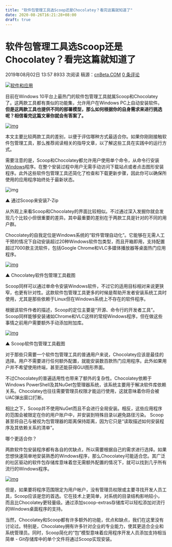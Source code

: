 ```yaml
---
title: "软件包管理工具选Scoop还是Chocolatey？看完这篇就知道了"
date: 2020-08-26T16:21:28+08:00
draft: true
---
```


# 软件包管理工具选Scoop还是Chocolatey？看完这篇就知道了



2019年08月02日 13:57 8933 次阅读 稿源：[cnBeta.COM](http://www.cnbeta.com/) [0 条评论](https://www.cnbeta.com/comment/tech/874537.htm)

[![软件和应用](https://static.cnbetacdn.com/topics/41083e0c8136f1f.png)](https://www.cnbeta.com/topics/8.htm)

目前在Windows 10平台上最热门的软件包管理工具就属Scoop和Chocolatey了。这两款工具都有类似的功能集，允许用户在Windows PC上自动安装软件。**但是这两款工具也提供不同的部署模型，那么如何根据你的自身需求来进行挑选呢？相信看完这篇文章你就会有答案了。**

[![img](https://www.cnbeta.com/images/blank.gif)](https://static.cnbetacdn.com/article/2019/0802/071d3705f21d192.jpg)

本文主要比较两款工具的差别，以便于评估哪种方式最适合你。如果你刚刚接触软件包管理工具，那么推荐阅读相关的指导文章，以了解这些工具在实践中的运行方式。

需要注意的是，Scoop和Chocolatey都允许用户使用单个命令，从命令行安装[Windows](https://microsoft.pvxt.net/x9Vg1)程序。在整个安装过程中用户无需手动访问下载站点或者点击图形安装程序。此外这些软件包管理工具还简化了检查和下载更新步骤，因此你可以确保所使用的应用程序始终处于最新状态。

![img](https://www.cnbeta.com/images/blank.gif)

▲ 通过Scoop来安装7-Zip

从外观上来看Scoop和Chocolatey的界面比较相似。不过通过深入发掘你就会发现几个比较小但很重要的差异。其中最重要的差别在于两款工具是针对的不同的用户群。

Chocolatey的自我定位是Windows系统的“软件管理自动化”。它能够在无需人工干预的情况下自动安装超过20种Windows软件包类型，而且开箱即用，支持配置超过7000款主流软件，包括Google Chrome和VLC多媒体播放器等桌面热门应用程序。

[![img](https://www.cnbeta.com/images/blank.gif)](https://static.cnbetacdn.com/article/2019/0802/aa3a7ee1f0b0913.png)

▲ Chocolatey软件包管理工具截图

Scoop同样可以通过单命令安装Windows软件，不过它的适用目标相对来说更狭窄，也更有针对性。这款软件包管理工具更多的时候是帮助开发者安装系统工具时使用，尤其是那些依赖于Linux但在Windows系统上不存在的软件程序。

根据该软件作者的描述，Scoop的定位主要是“开源、命令行的开发者工具”。Scoop同样能够安装诸如Chrome和VLC这样的常规Windows程序，但在做这些事情之前用户需要额外手动添加附加库。

[![img](https://www.cnbeta.com/images/blank.gif)](https://static.cnbetacdn.com/article/2019/0802/87017bc8dac1193.png)

▲ Scoop软件包管理工具截图

对于那些只需要一个软件包管理工具的普通用户来说，Chocolatey应该是最佳的选择。用户不需要进行任何额外配置，就能安装数百款热门应用程序。此外如果用户并不希望使用终端，甚至还能获得GUI图形界面。

不过Chocolatey的普遍适用性也带来了额外的复杂性。Chocolatey依赖于Windows PowerShell及其NuGet包管理器系统，该系统主要用于解决软件库依赖关系。Chocolatey也往往需要管理员权限才能运行使用，这就意味着你将会被UAC弹出窗口打断。

相比之下，Scoop并不使用NuGet而且不会进行全局安装。相反，这些应用程序的范围会被限定在你的用户账户中，并安装到特殊目录以避免路径污染。 Scoop甚至将自己与被视为包管理器的距离保持距离，因为它只是“读取描述如何安装程序及其依赖关系的清单”。

哪个更适合你？

两款软件包安装程序都有各自的优缺点，所以需要根据自己的需求进行选择。如果您想快速简单地安装熟悉的Windows程序，那么Chocolatey可能适合您。其广泛的社区驱动的软件包存储库意味着您无需额外配置的情况下，就可以找到几乎所有流行的Windows程序。

[![img](https://www.cnbeta.com/images/blank.gif)](https://static.cnbetacdn.com/article/2019/0802/29806e3cd309704.jpg)

但是，如果要将程序范围限定为用户帐户，没有管理员权限或主要寻找开发人员工具，Scoop应该是您的首选。它在技术上更简单，对系统的目录结构影响较小，而且比Chocolatey更轻量级。通过添加scoop-extras存储库可以轻松添加对流行的Windows桌面程序的支持。

当然，Chocolatey和Scoop都有许多额外的功能，优点和缺点，我们在这里没有讨论过。特别是，Chocolatey拥有许多针对企业的专业能力，使其更适合企业和系统管理员。同时，Scoop简化的“包”模型意味着应用程序开发人员添加支持相当简单 - Git存储库中的单个文件将通过Scoop实现安装。

